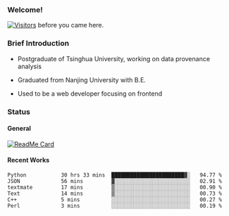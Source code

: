### Welcome!

[![Visitors](https://visitor-badge.laobi.icu/badge?page_id=HermitSun.HermitSun)]() before you came here.

### Brief Introduction

- Postgraduate of Tsinghua University, working on data provenance analysis

- Graduated from Nanjing University with B.E.

- Used to be a web developer focusing on frontend

### Status

#### General

[![ReadMe Card](https://github-readme-stats.hermitsun.vercel.app/api?username=HermitSun&count_private=true&show_icons=true)]()

#### Recent Works

<!--START_SECTION:waka-->

```text
Python           30 hrs 33 mins  ███████████████████████▓░   94.77 %
JSON             56 mins         ▓░░░░░░░░░░░░░░░░░░░░░░░░   02.91 %
textmate         17 mins         ▒░░░░░░░░░░░░░░░░░░░░░░░░   00.90 %
Text             14 mins         ▒░░░░░░░░░░░░░░░░░░░░░░░░   00.73 %
C++              5 mins          ░░░░░░░░░░░░░░░░░░░░░░░░░   00.27 %
Perl             3 mins          ░░░░░░░░░░░░░░░░░░░░░░░░░   00.19 %
```

<!--END_SECTION:waka-->
